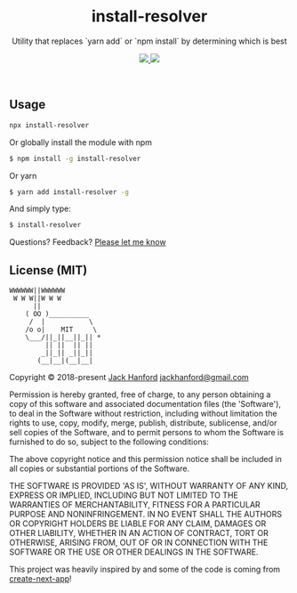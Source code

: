 <h1 align="center">
  install-resolver
</h1>

<p align="center">
  Utility that replaces `yarn add` or `npm install` by determining which is best
</p>

<p align="center">
  <a href="https://www.npmjs.com/package/install-resolver">
    <img src="https://img.shields.io/npm/v/install-resolver.svg?maxAge=3600&label=install-resolver&colorB=007ec6">
  </a>
  <img src="https://img.shields.io/github/repo-size/hanford/install-resolver.svg" />
</p>

<br/>

## Usage

```sh
npx install-resolver
```

Or globally install the module with npm
```sh
$ npm install -g install-resolver
```


Or yarn
```sh
$ yarn add install-resolver -g
```

And simply type:
```sh
$ install-resolver
```

Questions? Feedback? [Please let me know](https://github.com/hanford/install-resolver/issues/new)

## License (MIT)

```
WWWWWW||WWWWWW
 W W W||W W W
      ||
    ( OO )__________
     /  |           \
    /o o|    MIT     \
    \___/||_||__||_|| *
         || ||  || ||
        _||_|| _||_||
       (__|__|(__|__|
```
Copyright © 2018-present [Jack Hanford](http://jackhanford.com) jackhanford@gmail.com

Permission is hereby granted, free of charge, to any person obtaining a copy of this software and associated documentation files (the 'Software'), to deal in the Software without restriction, including without limitation the rights to use, copy, modify, merge, publish, distribute, sublicense, and/or sell copies of the Software, and to permit persons to whom the Software is furnished to do so, subject to the following conditions:

The above copyright notice and this permission notice shall be included in all copies or substantial portions of the Software.

THE SOFTWARE IS PROVIDED 'AS IS', WITHOUT WARRANTY OF ANY KIND, EXPRESS OR IMPLIED, INCLUDING BUT NOT LIMITED TO THE WARRANTIES OF MERCHANTABILITY, FITNESS FOR A PARTICULAR PURPOSE AND NONINFRINGEMENT. IN NO EVENT SHALL THE AUTHORS OR COPYRIGHT HOLDERS BE LIABLE FOR ANY CLAIM, DAMAGES OR OTHER LIABILITY, WHETHER IN AN ACTION OF CONTRACT, TORT OR OTHERWISE, ARISING FROM, OUT OF OR IN CONNECTION WITH THE SOFTWARE OR THE USE OR OTHER DEALINGS IN THE SOFTWARE.

This project was heavily inspired by and some of the code is coming from [create-next-app](https://github.com/segmentio/create-next-app)!